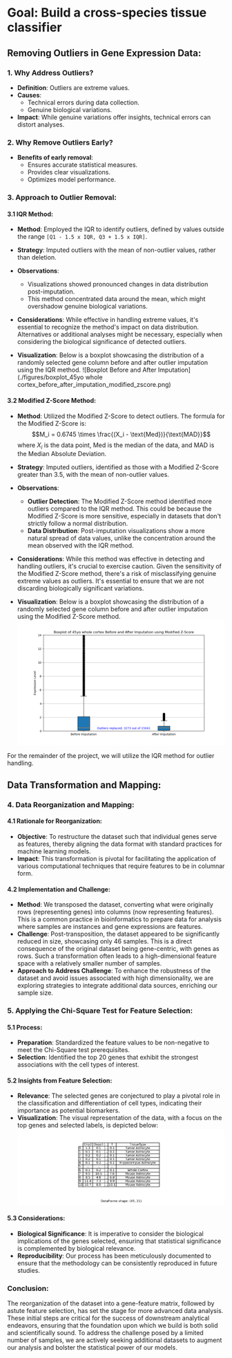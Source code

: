 # Goal: Build a cross-species tissue classifier

## Removing Outliers in Gene Expression Data:

### 1. Why Address Outliers?
- **Definition**: Outliers are extreme values.
- **Causes**:
  - Technical errors during data collection.
  - Genuine biological variations.
- **Impact**: While genuine variations offer insights, technical errors can distort analyses.

### 2. Why Remove Outliers Early?
- **Benefits of early removal**:
  - Ensures accurate statistical measures.
  - Provides clear visualizations.
  - Optimizes model performance.

### 3. Approach to Outlier Removal:

#### 3.1 IQR Method:

- **Method**: Employed the IQR to identify outliers, defined by values outside the range `[Q1 - 1.5 x IQR, Q3 + 1.5 x IQR]`.
  
- **Strategy**: Imputed outliers with the mean of non-outlier values, rather than deletion.

- **Observations**:
   - Visualizations showed pronounced changes in data distribution post-imputation.
   - This method concentrated data around the mean, which might overshadow genuine biological variations.
  
- **Considerations**: While effective in handling extreme values, it's essential to recognize the method's impact on data distribution. Alternatives or additional analyses might be necessary, especially when considering the biological significance of detected outliers.

- **Visualization**: Below is a boxplot showcasing the distribution of a randomly selected gene column before and after outlier imputation using the IQR method.
![Boxplot Before and After Imputation](./figures/boxplot_45yo whole cortex_before_after_imputation_modified_zscore.png)

#### 3.2 Modified Z-Score Method:

- **Method**: Utilized the Modified Z-Score to detect outliers. The formula for the Modified Z-Score is:
   $$M_i = 0.6745 \times \frac{(X_i - \text{Med})}{\text{MAD}}$$
  where $X_i$ is the data point, $\text{Med}$ is the median of the data, and $\text{MAD}$ is the Median Absolute Deviation.

- **Strategy**: Imputed outliers, identified as those with a Modified Z-Score greater than 3.5, with the mean of non-outlier values.

- **Observations**:
   - **Outlier Detection**: The Modified Z-Score method identified more outliers compared to the IQR method. This could be because the Modified Z-Score is more sensitive, especially in datasets that don't strictly follow a normal distribution.
   - **Data Distribution**: Post-imputation visualizations show a more natural spread of data values, unlike the concentration around the mean observed with the IQR method.
- **Considerations**: While this method was effective in detecting and handling outliers, it's crucial to exercise caution. Given the sensitivity of the Modified Z-Score method, there's a risk of misclassifying genuine extreme values as outliers. It's essential to ensure that we are not discarding biologically significant variations.
- **Visualization**: Below is a boxplot showcasing the distribution of a randomly selected gene column before and after outlier imputation using the Modified Z-Score method.
![Boxplot Before and After Imputation](./figures/boxplot_45yo%20whole%20cortex_before_after_imputation_modified_zscore.png)

For the remainder of the project, we will utilize the IQR method for outlier handling.

## Data Transformation and Mapping:

### 4. Data Reorganization and Mapping:

#### 4.1 Rationale for Reorganization:
- **Objective**: To restructure the dataset such that individual genes serve as features, thereby aligning the data format with standard practices for machine learning models.
- **Impact**: This transformation is pivotal for facilitating the application of various computational techniques that require features to be in columnar form.

#### 4.2 Implementation and Challenge:
- **Method**: We transposed the dataset, converting what were originally rows (representing genes) into columns (now representing features). This is a common practice in bioinformatics to prepare data for analysis where samples are instances and gene expressions are features.
- **Challenge**: Post-transposition, the dataset appeared to be significantly reduced in size, showcasing only 46 samples. This is a direct consequence of the original dataset being gene-centric, with genes as rows. Such a transformation often leads to a high-dimensional feature space with a relatively smaller number of samples.
- **Approach to Address Challenge**: To enhance the robustness of the dataset and avoid issues associated with high dimensionality, we are exploring strategies to integrate additional data sources, enriching our sample size.

### 5. Applying the Chi-Square Test for Feature Selection:

#### 5.1 Process:
- **Preparation**: Standardized the feature values to be non-negative to meet the Chi-Square test prerequisites.
- **Selection**: Identified the top 20 genes that exhibit the strongest associations with the cell types of interest.

#### 5.2 Insights from Feature Selection:
- **Relevance**: The selected genes are conjectured to play a pivotal role in the classification and differentiation of cell types, indicating their importance as potential biomarkers.
- **Visualization**: The visual representation of the data, with a focus on the top genes and selected labels, is depicted below:
![Chi-Square Selected Features Table](./figures/dataframe_visualization.png)

#### 5.3 Considerations:
- **Biological Significance**: It is imperative to consider the biological implications of the genes selected, ensuring that statistical significance is complemented by biological relevance.
- **Reproducibility**: Our process has been meticulously documented to ensure that the methodology can be consistently reproduced in future studies.

### Conclusion:
The reorganization of the dataset into a gene-feature matrix, followed by astute feature selection, has set the stage for more advanced data analysis. These initial steps are critical for the success of downstream analytical endeavors, ensuring that the foundation upon which we build is both solid and scientifically sound. To address the challenge posed by a limited number of samples, we are actively seeking additional datasets to augment our analysis and bolster the statistical power of our models.
